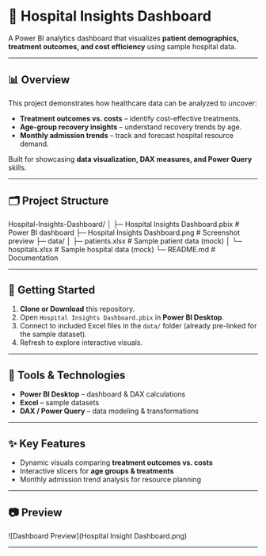# 🏥 Hospital Insights Dashboard

A Power BI analytics dashboard that visualizes **patient demographics, treatment outcomes, and cost efficiency** using sample hospital data.

---

## 📊 Overview
This project demonstrates how healthcare data can be analyzed to uncover:
- **Treatment outcomes vs. costs** – identify cost-effective treatments.
- **Age-group recovery insights** – understand recovery trends by age.
- **Monthly admission trends** – track and forecast hospital resource demand.

Built for showcasing **data visualization, DAX measures, and Power Query** skills.

---

## 🗂 Project Structure

Hospital-Insights-Dashboard/
│
├─ Hospital Insights Dashboard.pbix        # Power BI dashboard
├─ Hospital Insights Dashboard.png         # Screenshot preview
├─ data/
│   ├─ patients.xlsx                       # Sample patient data (mock)
│   └─ hospitals.xlsx                      # Sample hospital data (mock)
└─ README.md                               # Documentation

---

## 🚀 Getting Started

1. **Clone or Download** this repository.
2. Open `Hospital Insights Dashboard.pbix` in **Power BI Desktop**.
3. Connect to included Excel files in the `data/` folder (already pre-linked for the sample dataset).
4. Refresh to explore interactive visuals.

---

## 🧰 Tools & Technologies
- **Power BI Desktop** – dashboard & DAX calculations  
- **Excel** – sample datasets  
- **DAX / Power Query** – data modeling & transformations  

---

## ✨ Key Features
- Dynamic visuals comparing **treatment outcomes vs. costs**  
- Interactive slicers for **age groups & treatments**  
- Monthly admission trend analysis for resource planning  

---

## 📷 Preview
![Dashboard Preview](Hospital Insight Dashboard.png)

---
